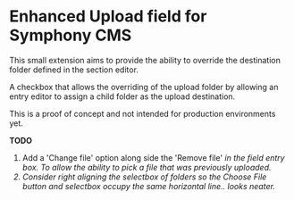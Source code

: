 Enhanced Upload field for Symphony CMS
======================================

This small extension aims to provide the ability to override the destination folder defined in the section editor.

A checkbox that allows the overriding of the upload folder by allowing an entry editor to assign a child folder as the upload destination.

This is a proof of concept and not intended for production environments yet.

**TODO**

1. Add a 'Change file' option along side the 'Remove file' <em/> in the field entry box. To allow the ability to pick a file that was previously uploaded.
2. Consider right aligning the selectbox of folders so the Choose File button and selectbox occupy the same horizontal line.. looks neater. 

